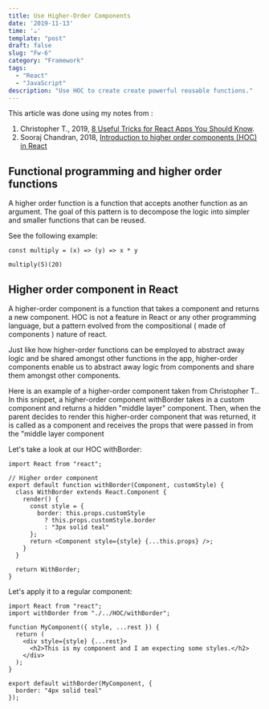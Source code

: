 ```yaml
---
title: Use Higher-Order Components
date: '2019-11-13'
time: '☕️'
template: "post"
draft: false
slug: "Fw-6"
category: "Framework"
tags:
  - "React"
  - "JavaScript"
description: "Use HOC to create create powerful reusable functions."
---
```


This article was done using my notes from :

1. Christopher T., 2019, [8 Useful Tricks for React Apps You Should Know](https://jsmanifest.com/8-useful-tricks-in-react-you-should-know/).
2. Sooraj Chandran, 2018, [Introduction to higher order components (HOC) in React](https://medium.com/@soorajchandran/introduction-to-higher-order-components-hoc-in-react-383c9343a3aa)

## Functional programming and higher order functions

A higher order function is a function that accepts another function as an argument. The goal of this pattern is to decompose the logic into simpler and smaller functions that can be reused.

See the following example:

```
const multiply = (x) => (y) => x * y

multiply(5)(20)
```

## Higher order component in React

A higher-order component is a function that takes a component and returns a new component. HOC is not a feature in React or any other programming language, but a pattern evolved from the compositional ( made of components ) nature of react.

Just like how higher-order functions can be employed to abstract away logic and be shared amongst other functions in the app, higher-order components enable us to abstract away logic from components and share them amongst other components.

Here is an example of a higher-order component taken from Christopher T.. In this snippet, a higher-order component withBorder takes in a custom component and returns a hidden "middle layer" component. Then, when the parent decides to render this higher-order component that was returned, it is called as a component and receives the props that were passed in from the "middle layer component

Let's take a look at our HOC withBorder:

```
import React from "react";

// Higher order component
export default function withBorder(Component, customStyle) {
  class WithBorder extends React.Component {
    render() {
      const style = {
        border: this.props.customStyle
          ? this.props.customStyle.border
          : "3px solid teal"
      };
      return <Component style={style} {...this.props} />;
    }
  }

  return WithBorder;
}
```

Let's apply it to a regular component:

```
import React from "react";
import withBorder from "./../HOC/withBorder";

function MyComponent({ style, ...rest }) {
  return (
    <div style={style} {...rest}>
      <h2>This is my component and I am expecting some styles.</h2>
    </div>
  );
}

export default withBorder(MyComponent, {
  border: "4px solid teal"
});

```
